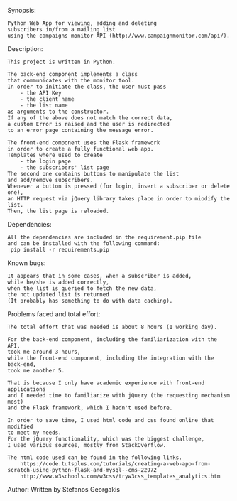 Synopsis: 

	Python Web App for viewing, adding and deleting
	subscribers in/from a mailing list
	using the campaigns monitor API (http://www.campaignmonitor.com/api/). 


Description:

	This project is written in Python.

	The back-end component implements a class
	that communicates with the monitor tool.
	In order to initiate the class, the user must pass
		- the API Key
		- the client name
		- the list name
	as arguments to the constructor.
	If any of the above does not match the correct data,
	a custom Error is raised and the user is redirected
	to an error page containing the message error.

	The front-end component uses the Flask framework
	in order to create a fully functional web app.
	Templates where used to create
		- the login page
		- the subscribers' list page
	The second one contains buttons to manipulate the list
	and add/remove subscribers.
	Whenever a button is pressed (for login, insert a subscriber or delete one),
	an HTTP request via jQuery library takes place in order to miodify the list.
	Then, the list page is reloaded.

Dependencies:

	All the dependencies are included in the requirement.pip file
	and can be installed with the following command:
	 pip install -r requirements.pip

Known bugs:

	It appears that in some cases, when a subscriber is added,
	while he/she is added correctly,
	when the list is queried to fetch the new data,
	the not updated list is returned
	(It probably has something to do with data caching).


Problems faced and total effort:
	
	The total effort that was needed is about 8 hours (1 working day).

	For the back-end component, including the familiarization with the API,
	took me around 3 hours,
	while the front-end component, including the integration with the back-end,
	took me another 5.
	
	That is because I only have academic experience with front-end applications
	and I needed time to familiarize with jQuery (the requesting mechanism most)
	and the Flask framework, which I hadn't used before.

	In order to save time, I used html code and css found online that modified
	to meet my needs.
	For the jQuery functionality, which was the biggest challenge,
	I used various sources, mostly from StackOverflow.

	The html code used can be found in the following links. 
		https://code.tutsplus.com/tutorials/creating-a-web-app-from-scratch-using-python-flask-and-mysql--cms-22972
		http://www.w3schools.com/w3css/tryw3css_templates_analytics.htm 

Author:
  Written by Stefanos Georgakis
